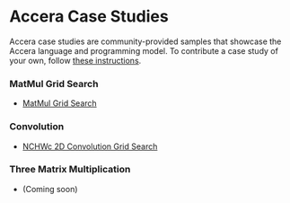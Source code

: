 [//]: # (Project: Accera)
[//]: # (Version: v1.2.7)

# Accera Case Studies

Accera case studies are community-provided samples that showcase the Accera language and programming model. To contribute a case study of your own, follow [these instructions](CONTRIBUTING.md).

### MatMul Grid Search

- [MatMul Grid Search](https://github.com/marina-neseem/Accera-High-Perf-DL/blob/9e0ab7646af6ced2c85dc61c7ece2d764a91644e/case_studies/matmul_gridsearch_on_avx2/README.md)

### Convolution

- [NCHWc 2D Convolution Grid Search](https://github.com/marina-neseem/Accera-High-Perf-DL/blob/9e0ab7646af6ced2c85dc61c7ece2d764a91644e/case_studies/nchwc_convolution_gridsearch/README.md)

### Three Matrix Multiplication

- (Coming soon)
